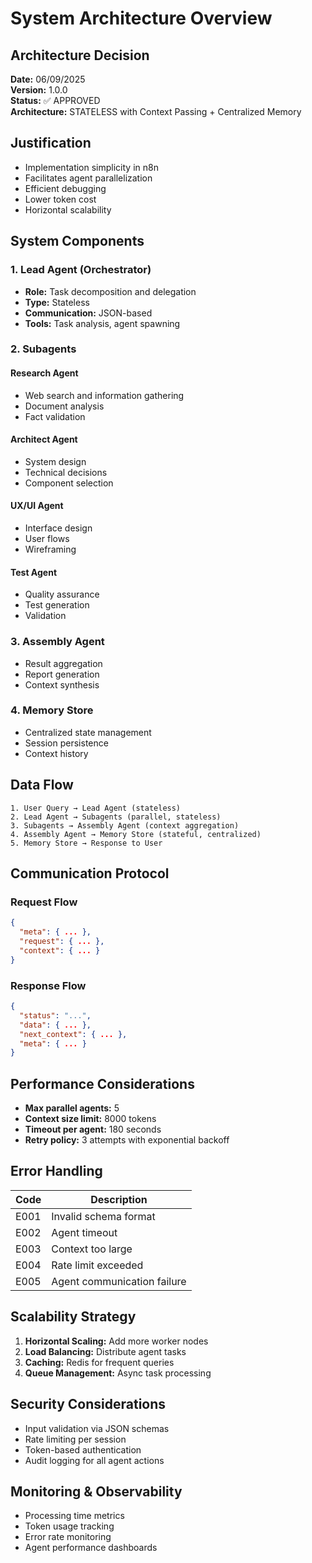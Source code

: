 # System Architecture Overview

## Architecture Decision

**Date:** 06/09/2025  
**Version:** 1.0.0  
**Status:** ✅ APPROVED  
**Architecture:** STATELESS with Context Passing + Centralized Memory

## Justification

- Implementation simplicity in n8n
- Facilitates agent parallelization
- Efficient debugging
- Lower token cost
- Horizontal scalability

## System Components

### 1. Lead Agent (Orchestrator)

- **Role:** Task decomposition and delegation
- **Type:** Stateless
- **Communication:** JSON-based
- **Tools:** Task analysis, agent spawning

### 2. Subagents

#### Research Agent
- Web search and information gathering
- Document analysis
- Fact validation

#### Architect Agent
- System design
- Technical decisions
- Component selection

#### UX/UI Agent
- Interface design
- User flows
- Wireframing

#### Test Agent
- Quality assurance
- Test generation
- Validation

### 3. Assembly Agent

- Result aggregation
- Report generation
- Context synthesis

### 4. Memory Store

- Centralized state management
- Session persistence
- Context history

## Data Flow

```
1. User Query → Lead Agent (stateless)
2. Lead Agent → Subagents (parallel, stateless)
3. Subagents → Assembly Agent (context aggregation)
4. Assembly Agent → Memory Store (stateful, centralized)
5. Memory Store → Response to User
```

## Communication Protocol

### Request Flow
```json
{
  "meta": { ... },
  "request": { ... },
  "context": { ... }
}
```

### Response Flow
```json
{
  "status": "...",
  "data": { ... },
  "next_context": { ... },
  "meta": { ... }
}
```

## Performance Considerations

- **Max parallel agents:** 5
- **Context size limit:** 8000 tokens
- **Timeout per agent:** 180 seconds
- **Retry policy:** 3 attempts with exponential backoff

## Error Handling

| Code | Description |
|------|-------------|
| E001 | Invalid schema format |
| E002 | Agent timeout |
| E003 | Context too large |
| E004 | Rate limit exceeded |
| E005 | Agent communication failure |

## Scalability Strategy

1. **Horizontal Scaling:** Add more worker nodes
2. **Load Balancing:** Distribute agent tasks
3. **Caching:** Redis for frequent queries
4. **Queue Management:** Async task processing

## Security Considerations

- Input validation via JSON schemas
- Rate limiting per session
- Token-based authentication
- Audit logging for all agent actions

## Monitoring & Observability

- Processing time metrics
- Token usage tracking
- Error rate monitoring
- Agent performance dashboards